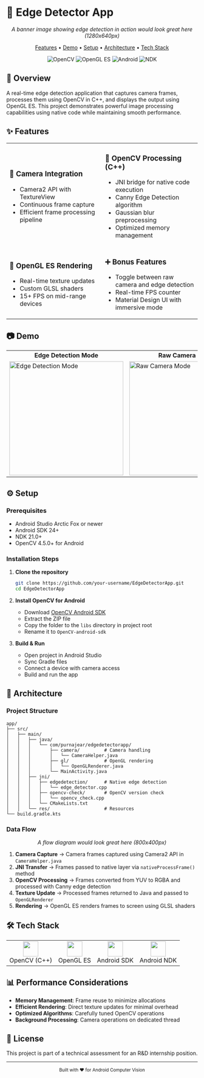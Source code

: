 # 📱 Edge Detector App

<div align="center">
  <!-- Banner image placeholder - 1280x640px with dark background and edge detection visualization -->
  <p><i>A banner image showing edge detection in action would look great here (1280x640px)</i></p>
  
  <p>
    <a href="#features">Features</a> •
    <a href="#demo">Demo</a> •
    <a href="#setup">Setup</a> •
    <a href="#architecture">Architecture</a> •
    <a href="#tech-stack">Tech Stack</a>
  </p>
  
  ![OpenCV](https://img.shields.io/badge/OpenCV-4.5.0-green)
  ![OpenGL ES](https://img.shields.io/badge/OpenGL_ES-2.0+-blue)
  ![Android](https://img.shields.io/badge/Android_SDK-24+-brightgreen)
  ![NDK](https://img.shields.io/badge/NDK-21.0+-orange)
</div>

## 🌟 Overview

A real-time edge detection application that captures camera frames, processes them using OpenCV in C++, and displays the output using OpenGL ES. This project demonstrates powerful image processing capabilities using native code while maintaining smooth performance.

## ✨ Features

<table>
  <tr>
    <td width="50%">
      <h3>📸 Camera Integration</h3>
      <ul>
        <li>Camera2 API with TextureView</li>
        <li>Continuous frame capture</li>
        <li>Efficient frame processing pipeline</li>
      </ul>
    </td>
    <td width="50%">
      <h3>🔄 OpenCV Processing (C++)</h3>
      <ul>
        <li>JNI bridge for native code execution</li>
        <li>Canny Edge Detection algorithm</li>
        <li>Gaussian blur preprocessing</li>
        <li>Optimized memory management</li>
      </ul>
    </td>
  </tr>
  <tr>
    <td width="50%">
      <h3>🎨 OpenGL ES Rendering</h3>
      <ul>
        <li>Real-time texture updates</li>
        <li>Custom GLSL shaders</li>
        <li>15+ FPS on mid-range devices</li>
      </ul>
    </td>
    <td width="50%">
      <h3>➕ Bonus Features</h3>
      <ul>
        <li>Toggle between raw camera and edge detection</li>
        <li>Real-time FPS counter</li>
        <li>Material Design UI with immersive mode</li>
      </ul>
    </td>
  </tr>
</table>

## 📷 Demo

<div align="center">
  <table>
    <tr>
      <td align="center"><b>Edge Detection Mode</b></td>
      <td align="center"><b>Raw Camera Mode</b></td>
    </tr>
    <tr>
      <td><img src="screenshots/edge_detection.jpg" alt="Edge Detection Mode" width="300px"/></td>
      <td><img src="screenshots/raw_camera.jpg" alt="Raw Camera Mode" width="300px"/></td>
    </tr>
  </table>
</div>

## ⚙️ Setup

### Prerequisites

- Android Studio Arctic Fox or newer
- Android SDK 24+
- NDK 21.0+
- OpenCV 4.5.0+ for Android

### Installation Steps

1. **Clone the repository**
   ```bash
   git clone https://github.com/your-username/EdgeDetectorApp.git
   cd EdgeDetectorApp
   ```

2. **Install OpenCV for Android**
   - Download [OpenCV Android SDK](https://opencv.org/releases/)
   - Extract the ZIP file
   - Copy the folder to the `libs` directory in project root
   - Rename it to `OpenCV-android-sdk`

3. **Build & Run**
   - Open project in Android Studio
   - Sync Gradle files
   - Connect a device with camera access
   - Build and run the app

## 🧠 Architecture

### Project Structure

```
app/
├── src/
│   ├── main/
│   │   ├── java/
│   │   │   └── com/purnajear/edgedetectorapp/
│   │   │       ├── camera/         # Camera handling
│   │   │       │   └── CameraHelper.java
│   │   │       ├── gl/             # OpenGL rendering
│   │   │       │   └── OpenGLRenderer.java
│   │   │       └── MainActivity.java
│   │   ├── jni/
│   │   │   ├── edgedetection/      # Native edge detection
│   │   │   │   └── edge_detector.cpp
│   │   │   ├── opencv-check/       # OpenCV version check
│   │   │   │   └── opencv_check.cpp
│   │   │   └── CMakeLists.txt
│   │   └── res/                    # Resources
└── build.gradle.kts
```

### Data Flow

<div align="center">
  <!-- Flow diagram placeholder - 800x400px showing the data flow through the app -->
  <p><i>A flow diagram would look great here (800x400px)</i></p>
</div>

1. **Camera Capture** → Camera frames captured using Camera2 API in `CameraHelper.java`
2. **JNI Transfer** → Frames passed to native layer via `nativeProcessFrame()` method
3. **OpenCV Processing** → Frames converted from YUV to RGBA and processed with Canny edge detection
4. **Texture Update** → Processed frames returned to Java and passed to `OpenGLRenderer`
5. **Rendering** → OpenGL ES renders frames to screen using GLSL shaders

## 🛠️ Tech Stack

<table>
  <tr>
    <td align="center"><img src="https://raw.githubusercontent.com/opencv/opencv/master/doc/opencv-logo2.png" height="40px"/><br/>OpenCV (C++)</td>
    <td align="center"><img src="https://www.khronos.org/assets/uploads/apis/opengles_100px.png" height="40px"/><br/>OpenGL ES</td>
    <td align="center"><img src="https://developer.android.com/static/images/brand/Android_Robot.png" height="40px"/><br/>Android SDK</td>
    <td align="center"><img src="https://developer.android.com/static/images/ndk/ndk-logo.png" height="40px"/><br/>Android NDK</td>
  </tr>
</table>

## 📊 Performance Considerations

- **Memory Management**: Frame reuse to minimize allocations
- **Efficient Rendering**: Direct texture updates for minimal overhead
- **Optimized Algorithms**: Carefully tuned OpenCV operations
- **Background Processing**: Camera operations on dedicated thread

## 📄 License

This project is part of a technical assessment for an R&D internship position.

---

<div align="center">
  <sub>Built with ❤️ for Android Computer Vision</sub>
</div>